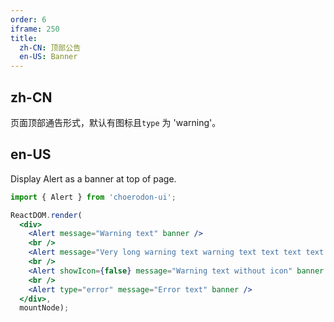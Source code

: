 ```yaml
---
order: 6
iframe: 250
title:
  zh-CN: 顶部公告
  en-US: Banner
---
```


## zh-CN

页面顶部通告形式，默认有图标且`type` 为 'warning'。

## en-US

Display Alert as a banner at top of page.

````jsx
import { Alert } from 'choerodon-ui';

ReactDOM.render(
  <div>
    <Alert message="Warning text" banner />
    <br />
    <Alert message="Very long warning text warning text text text text text text text" banner closable />
    <br />
    <Alert showIcon={false} message="Warning text without icon" banner />
    <br />
    <Alert type="error" message="Error text" banner />
  </div>,
  mountNode);
````
